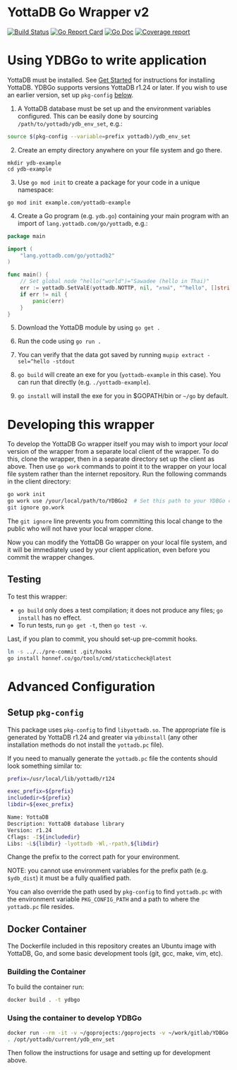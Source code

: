 # YottaDB Go Wrapper v2

[![Build Status](https://gitlab.com/YottaDB/Lang/YDBGo2/badges/master/build.svg)](https://gitlab.com/YottaDB/Lang/YDBGo2/commits/master)
[![Go Report Card](https://goreportcard.com/badge/gitlab.com/YottaDB/Lang/YDBGo?style=flat-square)](https://goreportcard.com/report/gitlab.com/YottaDB/Lang/YDBGo2)
[![Go Doc](https://img.shields.io/badge/godoc-reference-blue.svg?style=flat-square)](http://godoc.org/gitlab.com/YottaDB/Lang/YDBGo2)
[![Coverage report](https://gitlab.com/YottaDB/Lang/YDBGo2/badges/master/coverage.svg?job=coverage)](https://gitlab.com/YottaDB/Lang/YDBGo2/-/jobs)

# Using YDBGo to write application
YottaDB must be installed. See [Get Started](https://yottadb.com/product/get-started/) for instructions for installing YottaDB. YDBGo supports versions YottaDB r1.24 or later. If you wish to use an earlier version, set up `pkg-config` [below](#setup-pkg-config).

1. A YottaDB database must be set up and the environment variables configured.
   This can be easily done by sourcing `/path/to/yottadb/ydb_env_set`, e.g.:

```sh
source $(pkg-config --variable=prefix yottadb)/ydb_env_set
```

2. Create an empty directory anywhere on your file system and go there.

```
mkdir ydb-example
cd ydb-example
```

3. Use `go mod init` to create a package for your code in a unique namespace:

```
go mod init example.com/yottadb-example
```

4. Create a Go program (e.g. `ydb.go`) containing your main program with an import of `lang.yottadb.com/go/yottadb`, e.g.:

```go
package main

import (
	"lang.yottadb.com/go/yottadb2"
)

func main() {
	// Set global node ^hello("world")="Sawadee (hello in Thai)"
	err := yottadb.SetValE(yottadb.NOTTP, nil, "สวัสดี", "^hello", []string{"world"})
	if err != nil {
		panic(err)
	}
}
```

5. Download the YottaDB module by using `go get .`

6. Run the code using `go run .`

7. You can verify that the data got saved by running `mupip extract -sel=^hello -stdout`

8. `go build` will create an exe for you (`yottadb-example` in this case). You
   can run that directly (e.g. `./yottadb-example`).

9. `go install` will install the exe for you in $GOPATH/bin or `~/go` by default.

# Developing this wrapper
To develop the YottaDB Go wrapper itself you may wish to import your *local* version of the wrapper from a separate local client of the wrapper. To do this, clone the wrapper, then in a separate directory set up the client as above. Then use `go work` commands to point it to the wrapper on your local file system rather than the internet repository. Run the following commands in the client directory:

```sh
go work init
go work use /your/local/path/to/YDBGo2  # Set this path to your YDBGo clone
git ignore go.work
```

The `git ignore` line prevents you from committing this local change to the public who will not have your local wrapper clone.

Now you can modify the YottaDB Go wrapper on your local file system, and it will be immediately used by your client application, even before you commit the wrapper changes.

## Testing

To test this wrapper:

- `go build` only does a test compilation; it does not produce any files; `go install` has no effect.
- To run tests, run `go get -t`, then `go test -v`.

Last, if you plan to commit, you should set-up pre-commit hooks.

```sh
ln -s ../../pre-commit .git/hooks
go install honnef.co/go/tools/cmd/staticcheck@latest
```

# Advanced Configuration

## Setup `pkg-config`

This package uses `pkg-config` to find `libyottadb.so`. The appropriate file is generated by YottaDB r1.24 and greater via `ydbinstall` (any other installation methods do not install the `yottadb.pc` file).

If you need to manually generate the `yottadb.pc` file the contents should look something similar to:

```sh
prefix=/usr/local/lib/yottadb/r124

exec_prefix=${prefix}
includedir=${prefix}
libdir=${exec_prefix}

Name: YottaDB
Description: YottaDB database library
Version: r1.24
Cflags: -I${includedir}
Libs: -L${libdir} -lyottadb -Wl,-rpath,${libdir}
```

Change the prefix to the correct path for your environment.

NOTE: you cannot use environment variables for the prefix path (e.g. `$ydb_dist`) it must be a fully qualified path.

You can also override the path used by `pkg-config` to find `yottadb.pc` with the environment variable `PKG_CONFIG_PATH` and a path to where the `yottadb.pc` file resides.

## Docker Container

The Dockerfile included in this repository creates an Ubuntu image with YottaDB, Go, and some basic development tools (git, gcc, make, vim, etc).

### Building the Container

To build the container run:

```sh
docker build . -t ydbgo
```

### Using the container to develop YDBGo
```sh
docker run --rm -it -v ~/goprojects:/goprojects -v ~/work/gitlab/YDBGo:/YDBGo -v ${PWD}/data:/data -w /goprojects ydbgo bash
. /opt/yottadb/current/ydb_env_set
```

Then follow the instructions for usage and setting up for development above.
